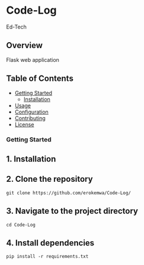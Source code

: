 # Code-Log
Ed-Tech

## Overview

Flask web application 

## Table of Contents

- [Getting Started](#getting-started)
  - [Installation](#installation)
- [Usage](#usage)
- [Configuration](#configuration)
- [Contributing](#contributing)
- [License](#license)

### Getting Started

## 1. Installation

## 2. Clone the repository
```
git clone https://github.com/erokemwa/Code-Log/
```
## 3. Navigate to the project directory
```
cd Code-Log
```

## 4. Install dependencies
```
pip install -r requirements.txt
```
